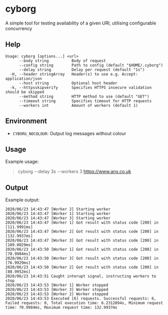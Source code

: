 # cyborg

A simple tool for testing availability of a given URI, utilising configurable concurrency

## Help

```
Usage: cyborg [options...] <url>
      --body string          Body of request
      --config string        Path to config (default "$HOME/.cyborg")
      --delay string         Delay per request (default "1s")
  -H, --header stringArray   Header(s) to use e.g. Accept: application/json
      --host string          Optional host header
  -k, --httpsskipverify      Specifies HTTPS insecure validation should be skipped
      --method string        HTTP method to use (default "GET")
      --timeout string       Specifies timeout for HTTP requests
      --workers int          Amount of workers (default 1)
```

## Environment

* `CYBORG_NOCOLOUR`: Output log messages without colour

## Usage

Example usage:

> cyborg --delay 3s --workers 3 https://www.ans.co.uk


## Output

Example output:

```
2020/06/23 14:43:47 [Worker 2] Starting worker
2020/06/23 14:43:47 [Worker 1] Starting worker
2020/06/23 14:43:47 [Worker 3] Starting worker
2020/06/23 14:43:47 [Worker 1] Got result with status code [200] in [111.9991ms]
2020/06/23 14:43:47 [Worker 2] Got result with status code [200] in [132.9937ms]
2020/06/23 14:43:47 [Worker 3] Got result with status code [200] in [109.0029ms]
2020/06/23 14:43:50 [Worker 1] Got result with status code [200] in [70.9984ms]
2020/06/23 14:43:50 [Worker 3] Got result with status code [200] in [76.9929ms]
2020/06/23 14:43:50 [Worker 2] Got result with status code [200] in [80.9952ms]
2020/06/23 14:43:51 Caught interupt signal, instructing workers to stop
2020/06/23 14:43:53 [Worker 1] Worker stopped
2020/06/23 14:43:53 [Worker 3] Worker stopped
2020/06/23 14:43:53 [Worker 2] Worker stopped
2020/06/23 14:43:53 Executed [6] requests. Successful requests: 6, Failed requests: 0, Total execution time: 6.2312894s, Minimum request time: 70.9984ms, Maximum request time: 132.9937ms
```